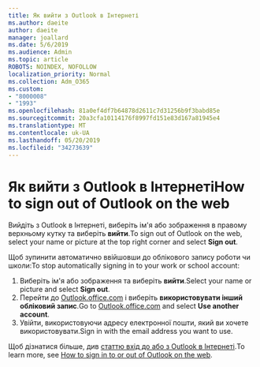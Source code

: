 ```yaml
---
title: Як вийти з Outlook в Інтернеті
ms.author: daeite
author: daeite
manager: joallard
ms.date: 5/6/2019
ms.audience: Admin
ms.topic: article
ROBOTS: NOINDEX, NOFOLLOW
localization_priority: Normal
ms.collection: Adm_O365
ms.custom:
- "8000008"
- "1993"
ms.openlocfilehash: 81a0ef4df7b64878d2611c7d31256b9f3babd85e
ms.sourcegitcommit: 20a3cfa10114176f8997fd151e83d167a81945e4
ms.translationtype: MT
ms.contentlocale: uk-UA
ms.lasthandoff: 05/20/2019
ms.locfileid: "34273639"
---
```

# <a name="how-to-sign-out-of-outlook-on-the-web"></a><span data-ttu-id="f5381-102">Як вийти з Outlook в Інтернеті</span><span class="sxs-lookup"><span data-stu-id="f5381-102">How to sign out of Outlook on the web</span></span>

<span data-ttu-id="f5381-103">Вийдіть з Outlook в Інтернеті, виберіть ім'я або зображення в правому верхньому кутку та виберіть **вийти**.</span><span class="sxs-lookup"><span data-stu-id="f5381-103">To sign out of Outlook on the web, select your name or picture at the top right corner and select **Sign out**.</span></span>

<span data-ttu-id="f5381-104">Щоб зупинити автоматично ввійшовши до облікового запису роботи чи школи:</span><span class="sxs-lookup"><span data-stu-id="f5381-104">To stop automatically signing in to your work or school account:</span></span>

1. <span data-ttu-id="f5381-105">Виберіть ім'я або зображення та виберіть **вийти**.</span><span class="sxs-lookup"><span data-stu-id="f5381-105">Select your name or picture and select **Sign out**.</span></span>
1. <span data-ttu-id="f5381-106">Перейти до [Outlook.office.com](https://outlook.office.com/) і виберіть **використовувати інший обліковий запис**.</span><span class="sxs-lookup"><span data-stu-id="f5381-106">Go to [Outlook.office.com](https://outlook.office.com/) and select **Use another account**.</span></span>
1. <span data-ttu-id="f5381-107">Увійти, використовуючи адресу електронної пошти, який ви хочете використовувати.</span><span class="sxs-lookup"><span data-stu-id="f5381-107">Sign in with the email address you want to use.</span></span>

<span data-ttu-id="f5381-108">Щоб дізнатися більше, див [статтю вхід до або з Outlook в Інтернеті](https://support.office.com/article/763fab4d-0138-4814-b450-37fc286bcb79).</span><span class="sxs-lookup"><span data-stu-id="f5381-108">To learn more, see [How to sign in to or out of Outlook on the web](https://support.office.com/article/763fab4d-0138-4814-b450-37fc286bcb79).</span></span>